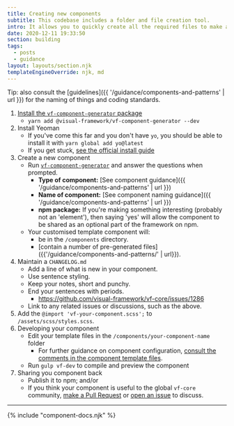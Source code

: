 ```yaml
---
title: Creating new components
subtitle: This codebase includes a folder and file creation tool.
intro: It allows you to quickly create all the required files to make a component -- it gives you the option to create am element, block, or container.
date: 2020-12-11 19:33:50
section: building
tags:
  - posts
  - guidance
layout: layouts/section.njk
templateEngineOverride: njk, md
---
```


Tip: also consult the [guidelines]({{ '/guidance/components-and-patterns' | url }}) for the naming of things and coding standards.

1. [Install the `vf-component-generator` package](https://github.com/visual-framework/vf-core/tree/develop/tools/vf-component-generator)
   - `yarn add @visual-framework/vf-component-generator --dev`
1. Install Yeoman
   - If you've come this far and you don't have `yo`, you should be able to install it with `yarn global add yo@latest`
   - If you get stuck, [see the official install guide](http://yeoman.io/codelab/setup.html)
1. Create a new component
   - Run [`vf-component-generator`](https://www.npmjs.com/package/@visual-framework/vf-component-generator) and answer the questions when prompted.
       - **Type of component:** [See component guidance]({{ '/guidance/components-and-patterns' | url }})
       - **Name of component:** [See component naming guidance]({{ '/guidance/components-and-patterns' | url }})
       - **npm package:** If you're making something interesting (probably not an 'element'), then saying 'yes' will allow the component to be shared as an optional part of the framework on npm.
    - Your customised template component will:
       - be in the `/components` directory.
       - [contain a number of pre-generated files]({{'/guidance/components-and-patterns/' | url}}).
1. Maintain a `CHANGELOG.md`
    - Add a line of what is new in your component.
    - Use sentence styling.
    - Keep your notes, short and punchy.
    - End your sentences with periods.
      - https://github.com/visual-framework/vf-core/issues/1286
    - Link to any related issues or discussions, such as the above.
1. Add the `@import 'vf-your-component.scss';` to `/assets/scss/styles.scss`.
1. Developing your component
   - Edit your template files in the `/components/your-component-name` folder
       - For further guidance on component configuration, [consult the comments in the component template files](https://github.com/visual-framework/vf-core/tree/develop/tools/component-generator/templates).
   - Run `gulp vf-dev` to compile and preview the component
1. Sharing you component back
   - Publish it to npm; and/or
   - If you think your component is useful to the global `vf-core` community, [make a Pull Request](https://github.com/visual-framework/vf-core/pulls) or [open an issue](https://github.com/visual-framework/vf-core/issues/new/choose) to discuss.

<hr/>

{% include "component-docs.njk" %}
